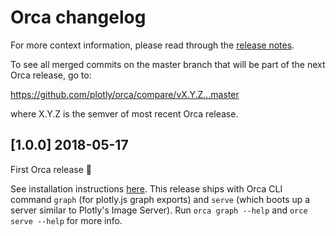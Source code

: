 # Orca changelog

For more context information, please read through the
[release notes](https://github.com/plotly/orca/releases).

To see all merged commits on the master branch that will be part of the next Orca release, go to:

https://github.com/plotly/orca/compare/vX.Y.Z...master

where X.Y.Z is the semver of most recent Orca release.


## [1.0.0] 2018-05-17

First Orca release :tada:

See installation instructions
[here](https://github.com/plotly/orca#installation). This release ships with
Orca CLI command `graph` (for plotly.js graph exports) and `serve` (which boots
up a server similar to Plotly's Image Server). Run `orca graph --help` and `orce
serve --help` for more info.

